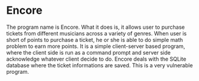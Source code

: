 # Encore
The program name is Encore. What it does is, it allows user to purchase tickets from different musicians across a variety of genres. When user is short of points to purchase a ticket, he or she is able to do simple math problem to earn more points. It is a simple client-server based program, where the client side is run as a command prompt and server side acknowledge whatever client decide to do. Encore deals with the SQLite database where the ticket informations are saved. This is a very vulnerable program.
